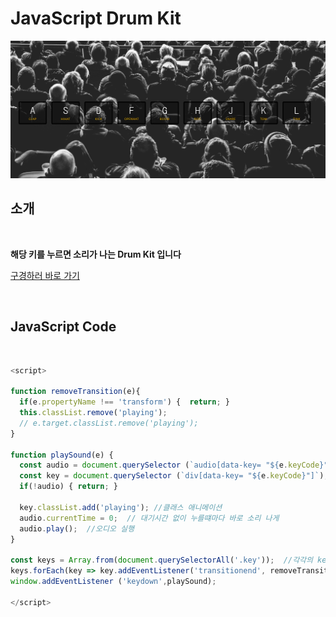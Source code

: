 # JavaScript Drum Kit

<img src="./drumkit.PNG">

## 소개

<br />

**해당 키를 누르면 소리가 나는 Drum Kit 입니다**

[구경하러 바로 가기](https://roaring-stroopwafel-8acb12.netlify.app/)

<br />

## JavaScript Code

<br />

```js
<script>

function removeTransition(e){
  if(e.propertyName !== 'transform') {  return; }
  this.classList.remove('playing');
  // e.target.classList.remove('playing');
}

function playSound(e) {
  const audio = document.querySelector (`audio[data-key= "${e.keyCode}"]`);
  const key = document.querySelector (`div[data-key= "${e.keyCode}"]`);
  if(!audio) { return; }

  key.classList.add('playing'); //클래스 애니메이션
  audio.currentTime = 0;  // 대기시간 없이 누를떄마다 바로 소리 나게
  audio.play();  //오디오 실행
}

const keys = Array.from(document.querySelectorAll('.key'));  //각각의 key찾기
keys.forEach(key => key.addEventListener('transitionend', removeTransition ));
window.addEventListener ('keydown',playSound);

</script>
```
